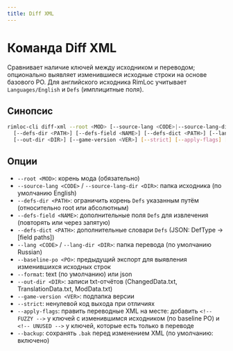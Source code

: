 ```yaml
---
title: Diff XML
---
```


# Команда Diff XML

Сравнивает наличие ключей между исходником и переводом; опционально выявляет изменившиеся исходные строки на основе базового PO. Для английского исходника RimLoc учитывает `Languages/English` и `Defs` (имплицитные поля).

## Синопсис

```bash
rimloc-cli diff-xml --root <MOD> [--source-lang <CODE>|--source-lang-dir <DIR>] \
  [--defs-dir <PATH>] [--defs-field <NAME>] [--defs-dict <PATH>] [--lang <CODE>|--lang-dir <DIR>] [--baseline-po <PO>] [--format text|json] \
  [--out-dir <DIR>] [--game-version <VER>] [--strict] [--apply-flags] [--backup]
```

## Опции
- `--root <MOD>`: корень мода (обязательно)
- `--source-lang <CODE>` / `--source-lang-dir <DIR>`: папка исходника (по умолчанию English)
- `--defs-dir <PATH>`: ограничить корень `Defs` указанным путём (относительно root или абсолютным)
- `--defs-field <NAME>`: дополнительные поля `Defs` для извлечения (повторять или через запятую)
- `--defs-dict <PATH>`: дополнительные словари `Defs` (JSON: DefType → [field paths])
- `--lang <CODE>` / `--lang-dir <DIR>`: папка перевода (по умолчанию Russian)
- `--baseline-po <PO>`: предыдущий экспорт для выявления изменившихся исходных строк
- `--format`: text (по умолчанию) или json
- `--out-dir <DIR>`: записи txt-отчётов (ChangedData.txt, TranslationData.txt, ModData.txt)
- `--game-version <VER>`: подпапка версии
- `--strict`: ненулевой код выхода при отличиях
- `--apply-flags`: править переводные XML на месте: добавить `<!-- FUZZY -->` у ключей с изменившимся исходником (по baseline PO) и `<!-- UNUSED -->` у ключей, которые есть только в переводе
- `--backup`: сохранять `.bak` перед изменением XML (по умолчанию: включено)
